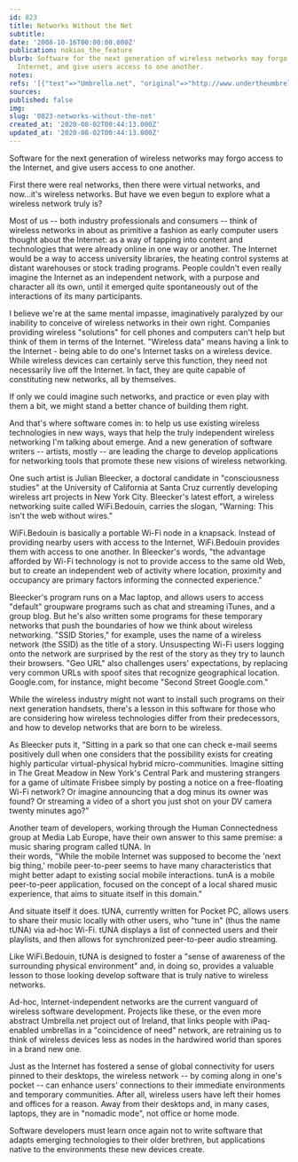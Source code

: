 ```yaml
---
id: 823
title: Networks Without the Net
subtitle: 
date: '2008-10-16T00:00:00.000Z'
publication: nokias_the_feature
blurb: Software for the next generation of wireless networks may forgo access to the
  Internet, and give users access to one another.
notes: 
refs: '[{"text"=>"Umbrella.net", "original"=>"http://www.undertheumbrella.net/", "archive"=>"http://web.archive.org/web/20200115111221/http://undertheumbrella.net:80/"}]'
sources: 
published: false
img: 
slug: '0823-networks-without-the-net'
created_at: '2020-08-02T00:44:13.000Z'
updated_at: '2020-08-02T00:44:13.000Z'
---
```

Software for the next generation of wireless networks may forgo access to the Internet, and give users access to one another.

  
First there were real networks, then there were virtual networks, and now...it's wireless networks. But have we even begun to explore what a wireless network truly is?

Most of us -- both industry professionals and consumers -- think of wireless networks in about as primitive a fashion as early computer users thought about the Internet: as a way of tapping into content and technologies that were already online in one way or another. The Internet would be a way to access university libraries, the heating control systems at distant warehouses or stock trading programs. People couldn't even really imagine the Internet as an independent network, with a purpose and character all its own, until it emerged quite spontaneously out of the interactions of its many participants.

I believe we're at the same mental impasse, imaginatively paralyzed by our inability to conceive of wireless networks in their own right. Companies providing wireless "solutions" for cell phones and computers can't help but think of them in terms of the Internet. "Wireless data" means having a link to the Internet - being able to do one's Internet tasks on a wireless device. While wireless devices can certainly serve this function, they need not necessarily live off the Internet. In fact, they are quite capable of constituting new networks, all by themselves.

If only we could imagine such networks, and practice or even play with them a bit, we might stand a better chance of building them right.

And that's where software comes in: to help us use existing wireless technologies in new ways, ways that help the truly independent wireless networking I'm talking about emerge. And a new generation of software writers -- artists, mostly -- are leading the charge to develop applications for networking tools that promote these new visions of wireless networking.

One such artist is Julian Bleecker, a doctoral candidate in "consciousness studies" at the University of California at Santa Cruz currently developing wireless art projects in New York City. Bleecker's latest effort, a wireless networking suite called WiFi.Bedouin, carries the slogan, "Warning: This isn't the web without wires."

WiFi.Bedouin is basically a portable Wi-Fi node in a knapsack. Instead of providing nearby users with access to the Internet, WiFi.Bedouin provides them with access to one another. In Bleecker's words, "the advantage afforded by Wi-Fi technology is not to provide access to the same old Web, but to create an independent web of activity where location, proximity and occupancy are primary factors informing the connected experience."

Bleecker's program runs on a Mac laptop, and allows users to access "default" groupware programs such as chat and streaming iTunes, and a group blog. But he's also written some programs for these temporary networks that push the boundaries of how we think about wireless networking. "SSID Stories," for example, uses the name of a wireless network (the SSID) as the title of a story. Unsuspecting Wi-Fi users logging onto the network are surprised by the rest of the story as they try to launch their browsers. "Geo URL" also challenges users' expectations, by replacing very common URLs with spoof sites that recognize geographical location. Google.com, for instance, might become "Second Street Google.com."

While the wireless industry might not want to install such programs on their next generation handsets, there's a lesson in this software for those who are considering how wireless technologies differ from their predecessors, and how to develop networks that are born to be wireless.

As Bleecker puts it, "Sitting in a park so that one can check e-mail seems positively dull when one considers that the possibility exists for creating highly particular virtual-physical hybrid micro-communities. Imagine sitting in The Great Meadow in New York's Central Park and mustering strangers for a game of ultimate Frisbee simply by posting a notice on a free-floating Wi-Fi network? Or imagine announcing that a dog minus its owner was found? Or streaming a video of a short you just shot on your DV camera twenty minutes ago?"

Another team of developers, working through the Human Connectedness group at Media Lab Europe, have their own answer to this same premise: a music sharing program called tUNA. In  
their words, "While the mobile Internet was supposed to become the 'next big thing,' mobile peer-to-peer seems to have many characteristics that might better adapt to existing social mobile interactions. tunA is a mobile peer-to-peer application, focused on the concept of a local shared music experience, that aims to situate itself in this domain."

And situate itself it does. tUNA, currently written for Pocket PC, allows users to share their music locally with other users, who "tune in" (thus the name tUNA) via ad-hoc Wi-Fi. tUNA displays a list of connected users and their playlists, and then allows for synchronized peer-to-peer audio streaming.

Like WiFi.Bedouin, tUNA is designed to foster a "sense of awareness of the surrounding physical environment" and, in doing so, provides a valuable lesson to those looking develop software that is truly native to wireless networks.

Ad-hoc, Internet-independent networks are the current vanguard of wireless software development. Projects like these, or the even more abstract Umbrella.net project out of Ireland, that links people with iPaq-enabled umbrellas in a "coincidence of need" network, are retraining us to think of wireless devices less as nodes in the hardwired world than spores in a brand new one.

Just as the Internet has fostered a sense of global connectivity for users pinned to their desktops, the wireless network -- by coming along in one's pocket -- can enhance users' connections to their immediate environments and temporary communities. After all, wireless users have left their homes and offices for a reason. Away from their desktops and, in many cases, laptops, they are in "nomadic mode", not office or home mode.

Software developers must learn once again not to write software that adapts emerging technologies to their older brethren, but applications native to the environments these new devices create.
